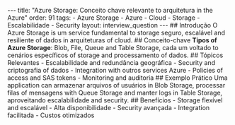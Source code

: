 --- title: "Azure Storage: Conceito chave relevante to arquitetura in the Azure" order: 91 tags: - Azure Storage - Azure - Cloud - Storage - Escalabilidade - Security layout: interview_question --- ## Introdução O Azure Storage is um service fundamental to storage seguro, escalável and resiliente of dados in arquiteturas of cloud. ## Conceito-chave **Tipos of Azure Storage**: Blob, File, Queue and Table Storage, cada um voltado to cenários específicos of storage and processamento of dados. ## Tópicos Relevantes - Escalabilidade and redundância geográfica - Security and criptografia of dados - Integration with outros services Azure - Policies of access and SAS tokens - Monitoring and auditoria ## Exemplo Prático Uma application can armazenar arquivos of usuários in Blob Storage, processar filas of mensagens with Queue Storage and manter logs in Table Storage, aproveitando escalabilidade and security. ## Benefícios - Storage flexível and escalável - Alta disponibilidade - Security avançada - Integration facilitada - Custos otimizados